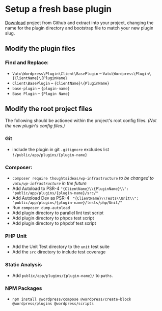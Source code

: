 # Setup a fresh base plugin

[Download](https://github.com/vatu-team/base-plugin/archive/refs/heads/trunk.zip) project from Github and extract into your project, changing the name for the plugin directory and bootstrap file to match your new plugin slug.

## Modify the plugin files

### Find and Replace:

- `Vatu\Wordpress\Plugin\Client\BasePlugin` – `Vatu\Wordpress\Plugin\{ClientName}\{PluginName}`
- `Client\BasePlugin` – `{ClientName}\{PluginName}`
- `base-plugin` – `{plugin-name}`
- `Base Plugin` – `{Plugin Name}`

## Modify the root project files

The following should be actioned within the project's root config files.
_(Not the new plugin's config files.)_

### Git

- include the plugin in git `.gitignore` excludes list `!/public/app/plugins/{plugin-name}`

### Composer:

- `composer require thoughtsideas/wp-infrastructure` _to be changed to `vatu/wp-infrastructure` in the future_
- Add Autoload to PSR-4 `"{ClientName}\\{PluginName}\\": "public/app/plugins/{plugin-name}/src/"`
- Add Autoload Dev as PSR-4  ` "{ClientName}\\Tests\\Unit\\": "public/app/plugins/{plugin-name}/tests/php/Unit/"`
- Run `composer dump-autoload`
- Add plugin directory to parallel lint test script
- Add plugin directory to phpcs test script
- Add plugin directory to phpcbf test script


### PHP Unit
- Add the Unit Test directory to the `unit` test suite
- Add the `src` directory to include test coverage

### Static Analysis
- Add `public/app/plugins/{plugin-name}/` to `paths`.

### NPM Packages
- `npm install @wordpress/compose @wordpress/create-block @wordpress/plugins @wordpress/scripts`
